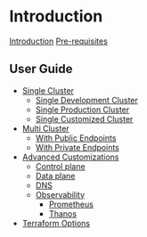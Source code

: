 # Introduction

[Introduction](./introduction.md)
[Pre-requisites](./prerequisites.md)

## User Guide

- [Single Cluster](./single/single.md)
  - [Single Development Cluster](./single/dev.md)
  - [Single Production Cluster](./single/production.md)
  - [Single Customized Cluster]()
- [Multi Cluster](./multi/multi.md)
  - [With Public Endpoints](./multi/pub-ep.md)
  - [With Private Endpoints](./multi/pri-ep.md)
- [Advanced Customizations](./advanced/advanced.md)
  - [Control plane](./advanced/controlplane.md)
  - [Data plane](./advanced/dataplane.md)
  - [DNS](./advanced/dns.md)
  - [Observability]()
    - [Prometheus]()
    - [Thanos](./advanced/thanos.md)
- [Terraform Options](./terraformoptions.md)